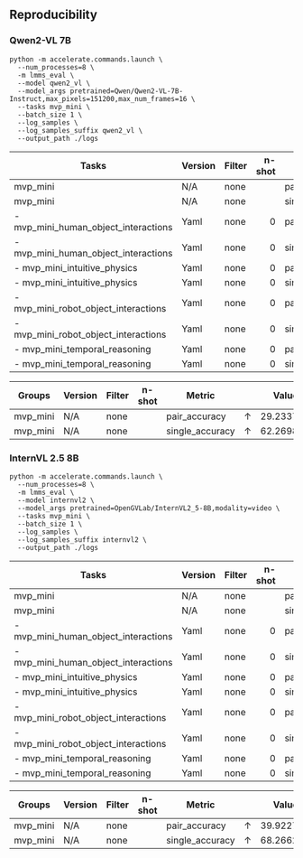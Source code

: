 ## Reproducibility

### Qwen2-VL 7B

```
python -m accelerate.commands.launch \
  --num_processes=8 \
  -m lmms_eval \
  --model qwen2_vl \
  --model_args pretrained=Qwen/Qwen2-VL-7B-Instruct,max_pixels=151200,max_num_frames=16 \
  --tasks mvp_mini \
  --batch_size 1 \
  --log_samples \
  --log_samples_suffix qwen2_vl \
  --output_path ./logs
```

|                Tasks                |Version|Filter|n-shot|    Metric     |   | Value |   |Stderr|
|-------------------------------------|-------|------|-----:|---------------|---|------:|---|------|
|mvp_mini                             |    N/A|none  |      |pair_accuracy  |↑  |29.2337|±  |   N/A|
|mvp_mini                             |    N/A|none  |      |single_accuracy|↑  |62.2698|±  |   N/A|
| - mvp_mini_human_object_interactions|Yaml   |none  |     0|pair_accuracy  |↑  |32.2851|±  |   N/A|
| - mvp_mini_human_object_interactions|Yaml   |none  |     0|single_accuracy|↑  |63.3648|±  |   N/A|
| - mvp_mini_intuitive_physics        |Yaml   |none  |     0|pair_accuracy  |↑  |18.9171|±  |   N/A|
| - mvp_mini_intuitive_physics        |Yaml   |none  |     0|single_accuracy|↑  |57.0853|±  |   N/A|
| - mvp_mini_robot_object_interactions|Yaml   |none  |     0|pair_accuracy  |↑  |21.2000|±  |   N/A|
| - mvp_mini_robot_object_interactions|Yaml   |none  |     0|single_accuracy|↑  |58.5000|±  |   N/A|
| - mvp_mini_temporal_reasoning       |Yaml   |none  |     0|pair_accuracy  |↑  |44.5328|±  |   N/A|
| - mvp_mini_temporal_reasoning       |Yaml   |none  |     0|single_accuracy|↑  |70.1292|±  |   N/A|

| Groups |Version|Filter|n-shot|    Metric     |   | Value |   |Stderr|
|--------|-------|------|------|---------------|---|------:|---|------|
|mvp_mini|    N/A|none  |      |pair_accuracy  |↑  |29.2337|±  |   N/A|
|mvp_mini|    N/A|none  |      |single_accuracy|↑  |62.2698|±  |   N/A|


### InternVL 2.5 8B

```
python -m accelerate.commands.launch \
  --num_processes=8 \
  -m lmms_eval \
  --model internvl2 \
  --model_args pretrained=OpenGVLab/InternVL2_5-8B,modality=video \
  --tasks mvp_mini \
  --batch_size 1 \
  --log_samples \
  --log_samples_suffix internvl2 \
  --output_path ./logs
```

|                Tasks                |Version|Filter|n-shot|    Metric     |   | Value |   |Stderr|
|-------------------------------------|-------|------|-----:|---------------|---|------:|---|------|
|mvp_mini                             |    N/A|none  |      |pair_accuracy  |↑  |39.9227|±  |   N/A|
|mvp_mini                             |    N/A|none  |      |single_accuracy|↑  |68.2662|±  |   N/A|
| - mvp_mini_human_object_interactions|Yaml   |none  |     0|pair_accuracy  |↑  |38.0853|±  |   N/A|
| - mvp_mini_human_object_interactions|Yaml   |none  |     0|single_accuracy|↑  |67.5926|±  |   N/A|
| - mvp_mini_intuitive_physics        |Yaml   |none  |     0|pair_accuracy  |↑  |23.0645|±  |   N/A|
| - mvp_mini_intuitive_physics        |Yaml   |none  |     0|single_accuracy|↑  |60.1959|±  |   N/A|
| - mvp_mini_robot_object_interactions|Yaml   |none  |     0|pair_accuracy  |↑  |38.7000|±  |   N/A|
| - mvp_mini_robot_object_interactions|Yaml   |none  |     0|single_accuracy|↑  |66.3500|±  |   N/A|
| - mvp_mini_temporal_reasoning       |Yaml   |none  |     0|pair_accuracy  |↑  |59.8410|±  |   N/A|
| - mvp_mini_temporal_reasoning       |Yaml   |none  |     0|single_accuracy|↑  |78.9264|±  |   N/A|

| Groups |Version|Filter|n-shot|    Metric     |   | Value |   |Stderr|
|--------|-------|------|------|---------------|---|------:|---|------|
|mvp_mini|    N/A|none  |      |pair_accuracy  |↑  |39.9227|±  |   N/A|
|mvp_mini|    N/A|none  |      |single_accuracy|↑  |68.2662|±  |   N/A|
